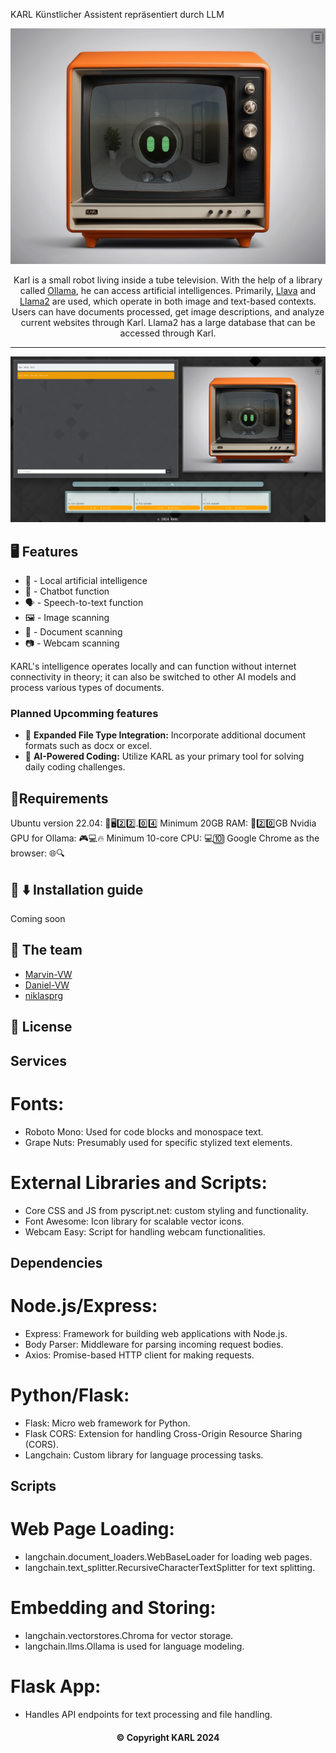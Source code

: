 
KARL
Künstlicher Assistent repräsentiert durch LLM

<div align="center">
  <img width="600" src="samples/Karl.png" alt="KARL">

Karl is a small robot living inside a tube television. With the help of a library called [Ollama](https://github.com/ollama/ollama), he can access artificial intelligences. Primarily, [Llava](https://ollama.ai/library/llava) and [Llama2](https://ollama.ai/library/llama2) are used, which operate in both image and text-based contexts. Users can have documents processed, get image descriptions, and analyze current websites through Karl. Llama2 has a large database that can be accessed through Karl.

---

![Karl is Ready](samples/Karl-Ready.png)

</div>

## 🖥️ Features

- 🤖 - Local artificial intelligence
- 💬 - Chatbot function
- 🗣️ - Speech-to-text function
- 🖼️ - Image scanning
- 📄 - Document scanning
- 📷 - Webcam scanning

KARL's intelligence operates locally and can function without internet connectivity in theory; it can also be switched to other AI models and process various types of documents.

### Planned Upcomming features

- 🔗 **Expanded File Type Integration:** Incorporate additional document formats such as docx or excel.
- 🤖 **AI-Powered Coding:** Utilize KARL as your primary tool for solving daily coding challenges.



## 📝Requirements

Ubuntu version 22.04: 🐧🖥️2️⃣2️⃣.0️⃣4️⃣
Minimum 20GB RAM: 💾2️⃣0️⃣GB
Nvidia GPU for Ollama: 🎮💻🔥
Minimum 10-core CPU: 💻🔟
Google Chrome as the browser: 🌐🔍


## 📜 ⬇️ Installation guide

Coming soon



## 👥 The team

- [Marvin-VW](https://github.com/Marvin-VW)
- [Daniel-VW](https://github.com/Daniel-VW)
- [niklasprg](https://github.com/niklasprg)

## 💼 License

## Services
# Fonts:

- Roboto Mono: Used for code blocks and monospace text.
- Grape Nuts: Presumably used for specific stylized text elements.
  
# External Libraries and Scripts:
- Core CSS and JS from pyscript.net: custom styling and functionality.
- Font Awesome: Icon library for scalable vector icons.
- Webcam Easy: Script for handling webcam functionalities.

## Dependencies

# Node.js/Express:
- Express: Framework for building web applications with Node.js.
- Body Parser: Middleware for parsing incoming request bodies.
- Axios: Promise-based HTTP client for making requests.
  
# Python/Flask:
- Flask: Micro web framework for Python.
- Flask CORS: Extension for handling Cross-Origin Resource Sharing (CORS).
- Langchain: Custom library for language processing tasks.

## Scripts

# Web Page Loading:
- langchain.document_loaders.WebBaseLoader for loading web pages.
- langchain.text_splitter.RecursiveCharacterTextSplitter for text splitting.
  
# Embedding and Storing:
- langchain.vectorstores.Chroma for vector storage.
- langchain.llms.Ollama is used for language modeling.
  
# Flask App:
- Handles API endpoints for text processing and file handling.

<div align="center"><h4>© Copyright KARL 2024</h4></div>
